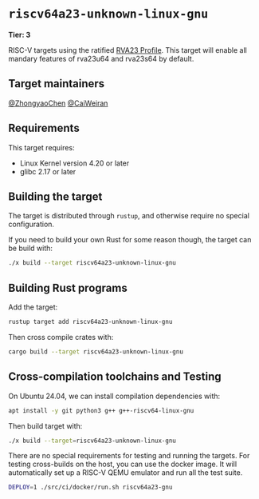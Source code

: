 # `riscv64a23-unknown-linux-gnu`

**Tier: 3**

RISC-V targets using the ratified [RVA23 Profile](https://github.com/riscv/riscv-profiles/blob/main/rva23-profile.adoc).
This target will enable all mandary features of rva23u64 and rva23s64 by default.


## Target maintainers

[@ZhongyaoChen](https://github.com/ZhongyaoChen)
[@CaiWeiran](https://github.com/CaiWeiran)

## Requirements

This target requires:

* Linux Kernel version 4.20 or later
* glibc 2.17 or later


## Building the target

The target is distributed through `rustup`, and otherwise require no
special configuration.

If you need to build your own Rust for some reason though, the target can be build with:

```bash
./x build --target riscv64a23-unknown-linux-gnu
```

## Building Rust programs

Add the target:

```bash
rustup target add riscv64a23-unknown-linux-gnu
```

Then cross compile crates with:

```bash
cargo build --target riscv64a23-unknown-linux-gnu
```

## Cross-compilation toolchains and Testing

On Ubuntu 24.04, we can install compilation dependencies with:

```bash
apt install -y git python3 g++ g++-riscv64-linux-gnu
```

Then build target with:

```bash
./x build --target=riscv64a23-unknown-linux-gnu
```

There are no special requirements for testing and running the targets.
For testing cross-builds on the host, you can use the docker image. It will automatically set up a RISC-V QEMU emulator and run all the test suite.

```bash
DEPLOY=1 ./src/ci/docker/run.sh riscv64a23-gnu
```
